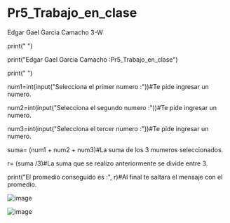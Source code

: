 # Pr5_Trabajo_en_clase

Edgar Gael Garcia Camacho 3-W

print(" ")

print("Edgar Gael Garcia Camacho :Pr5_Trabajo_en_clase")

print(" ")

num1=int(input("Selecciona el primer numero :"))#Te pide ingresar un numero.

num2=int(input("Selecciona el segundo numero :"))#Te pide ingresar un numero.

num3=int(input("Selecciona el tercer numero :"))#Te pide ingresar un numero.

suma= (num1 + num2 + num3)#La suma de los 3 mumeros seleccionados.

r= (suma /3)#La suma que se realizo anteriormente se divide entre 3.

print("El promedio conseguido es :", r)#Al final te saltara el mensaje con el promedio.

![image](https://github.com/user-attachments/assets/63216f1c-3ca7-46ce-a769-ee6a3ae54517)

![image](https://github.com/user-attachments/assets/13b7f5ba-7991-4855-88ac-dee8264a5132)

